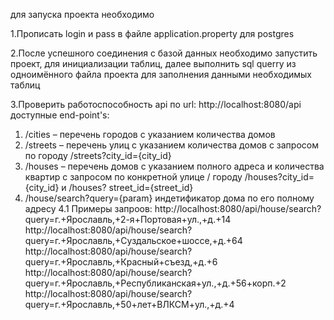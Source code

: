 для зaпуска проекта необходимо

  1.Прописать login и pass в файле application.property для postgres
  
  2.После успешного соединения с базой данных необходимо запустить проект, для инициализации таблиц, далее выполнить sql querry из одноимённого файла проекта для заполнения данными необходимых таблиц
  
  3.Проверить работоспособность api по url: http://localhost:8080/api
доступные end-point's:
 1.	/cities – перечень городов с указанием количества домов
 2.	/streets – перечень улиц с указанием количества домов с запросом по городу  /streets?city_id={city_id}
 3.	/houses – перечень домов с указанием полного адреса и количества квартир с запросом по конкретной улице / городу  /houses?city_id={city_id} и /houses? street_id={street_id}
 4.	/house/search?query={param} индетификатор дома по его полному адресу
 4.1 Примеры запроов:
   	    http://localhost:8080/api/house/search?query=г.+Ярославль,+2-я+Портовая+ул.,+д.+14
        http://localhost:8080/api/house/search?query=г.+Ярославль,+Суздальское+шоссе,+д.+64
   	    http://localhost:8080/api/house/search?query=г.+Ярославль,+Красный+съезд,+д.+6
   	    http://localhost:8080/api/house/search?query=г.+Ярославль,+Республиканская+ул.,+д.+56+корп.+2
   	    http://localhost:8080/api/house/search?query=г.+Ярославль,+50+лет+ВЛКСМ+ул.,+д.+4 
   	
                  
